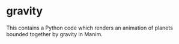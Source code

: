 # gravity
This contains a Python code which renders an animation of planets bounded together by gravity in Manim.
